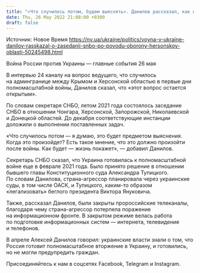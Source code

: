 ```yaml
---
title: "«Что случилось потом, будем выяснять». Данилов рассказал, как летом 2021 года СНБО проводил заседание о защите юга Украины"
date: Thu, 26 May 2022 21:08:00 +0300
draft: false
---
```

Источник: Новое Время https://nv.ua/ukraine/politics/voyna-v-ukraine-danilov-rasskazal-o-zasedanii-snbo-po-povodu-oborony-hersonskoy-oblasti-50245498.html


Война России против Украины — главные события 26 мая

В интервью 24 каналу на вопрос ведущего, что случилось на админгранице между Крымом и Херсонской областью в первые дни полномасштабной войны, Данилов сказал, что «этот вопрос остается открытым».

По словам секретаря СНБО, летом 2021 года состоялось заседание СНБО в отношении Чонгара, Херсонской, Запорожской, Николаевской и Донецкой областей. До декабря соответствующие инстанции доложили о выполнении поставленных задач.

«Что случилось потом — я думаю, это будет предметом выяснения. Когда это произойдет? Есть такое мнение, что это должно произойти после войны. Как будет — жизнь покажет», — добавил Данилов.

Секретарь СНБО сказал, что Украина готовилась к полномасштабной войне еще в феврале 2021 года. Было принято решение в отношении бывшего главы Конституционного суда Александра Тупицкого. По словам Данилова, страна-агрессор планировала через украинские суды, в том числе ОАСК, и Тупицкого, каким-то образом «легализовать» беглого президента Виктора Януковича.

Также, рассказал Данилов, были закрыты пророссийские телеканалы, благодаря чему страна-агрессор потерпела поражение на информационном фронте. В закрытом режиме велась работа по подготовке информационных систем — интернета, телевидение и телефонов.

В апреле Алексей Данилов говорил: украинские власти знали о том, что Россия готовит полномасштабное вторжение в Украину, и готовились, но не могли предупредить граждан.

Присоединяйтесь к нам в соцсетях Facebook, Telegram и Instagram.
